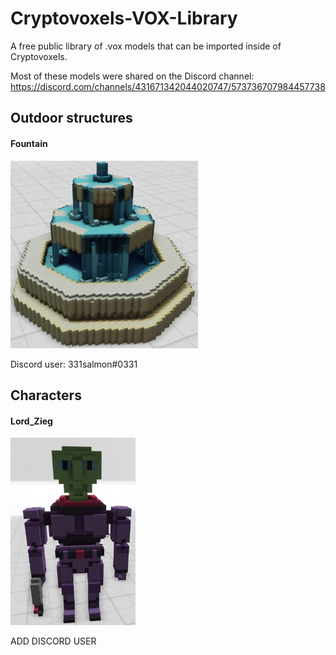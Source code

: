 # Cryptovoxels-VOX-Library
A free public library of .vox models that can be imported inside of Cryptovoxels.

Most of these models were shared on the Discord channel: https://discord.com/channels/431671342044020747/573736707984457738












## Outdoor structures

#### Fountain

<img src="screenshots/fountain.jpg" width="300px" height="300px">

Discord user: 331salmon#0331


## Characters

#### Lord_Zieg

<img src="screenshots/Lord_Zieg.jpg" width="200px" height="300px">

ADD DISCORD USER

